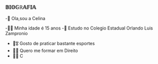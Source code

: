 ### 𝔹𝕀𝕆𝔾ℝ𝔸𝔽𝕀𝔸

-👋 Ola,sou a Celina

 -🙋‍♀️ Minha idade é 15 anos
 -🏫  Estudo no Colegio Estadual Orlando Luis Zampronio 
 - 🏐🎖 Gosto de praticar bastante esportes
 - 👩‍🎓 Quero me formar em Direito
 - 🖤🤍 C
  

